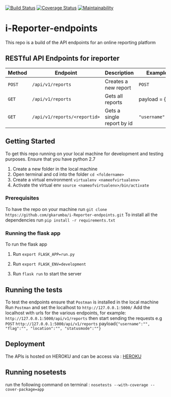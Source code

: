 
[![Build Status](https://travis-ci.org/gkarumba/i-Reporter-endpoints.svg?branch=ch-testing-endpoints-162298730)](https://travis-ci.org/gkarumba/i-Reporter-endpoints)  [![Coverage Status](https://coveralls.io/repos/github/gkarumba/i-Reporter-endpoints/badge.svg?branch=ch-testing-endpoints-162298730)](https://coveralls.io/github/gkarumba/i-Reporter-endpoints?branch=ch-testing-endpoints-162298730)  [![Maintainability](https://api.codeclimate.com/v1/badges/eaedfc4b38c12fec58e1/maintainability)](https://codeclimate.com/github/gkarumba/i-Reporter-endpoints/maintainability)

# i-Reporter-endpoints
This repo is a build of the API endpoints for an online reporting platform

## RESTful API Endpoints for ireporter
| Method        |       Endpoint                    |         Description               |    Example         |
| ------------- |       -------------               |         -------------             |  ------------      |
| `POST`        | `/api/v1/reports`                 |   Creates a new report            |    `POST`          |
| `GET`         | `/api/v1/reports`                 |   Gets all reports                |    payload = {     |                  
|`GET`          | `/api/v1/reports/<reportid>`      |   Gets a single report by id      |   `"username":"",` |                    | `PUT`         | `/api/v1/reports/<reportid>/edit` |   Edit a specific report by id    |     `"flag":"",`   |                   | `DELETE`      | `/api/v1/reports/<reportid>`      |   Deletes a specific report by id |    `"location":"",`|                     |               |                                   |                                   |  `"statusmode":""}`|
                                                                                    

## Getting Started

To get this repo running on your local machine for development and testing purposes.
Ensure that you have python 2.7
1. Create a new folder in the local machine
2. Open terminal and cd into the folder `cd <foldername>`
3. Create a virtual environment `virtualenv <nameofvirtualenv>`
4. Activate the virtual env `source <nameofvirtualenv>/bin/activate`

### Prerequisites
To have the repo on your machine run `git clone https://github.com/gkarumba/i-Reporter-endpoints.git`
To install all the dependencies run `pip install -r requirements.txt` 

### Running the flask app

To run the flask app
1. Run `export FLASK_APP=run.py`

2. Run `export FLASK_ENV=development`

3. Run `flask run` to start the server

## Running the tests

To test the endpoints ensure that `Postman` is installed in the local machine
Run `Postman` and set the localhost to `http://127.0.0.1:5000/`
Add the localhost with urls for the various endpoints, for example: `http://127.0.0.1:5000/api/v1/reports` then start sending the requests e.g `POST` `http://127.0.0.1:5000/api/v1/reports` payload`{"username":"", "flag":"", "location":"", "statusmode":""}`


## Deployment

The APIs is hosted on HEROKU and can be access via : [HEROKU](https://i-reporter-gkarumba.herokuapp.com/)

## Running nosetests
run the following command on terminal : `nosetests --with-coverage --cover-package=app`
